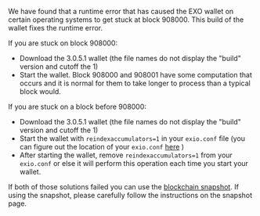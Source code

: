 We have found that a runtime error that has caused the EXO wallet on certain operating systems to get stuck at block 908000. This build of the wallet fixes the runtime error.

If you are stuck on block 908000:
- Download the 3.0.5.1 wallet (the file names do not display the "build" version and cutoff the 1)
- Start the wallet. Block 908000 and 908001 have some computation that occurs and it is normal for them to take longer to process than a typical block would.

If you are stuck on a block before 908000:
- Download the 3.0.5.1 wallet (the file names do not display the "build" version and cutoff the 1)
- Start the wallet with `reindexaccumulators=1` in your `exio.conf` file (you can figure out the location of your `exio.conf` [here](https://exio.freshdesk.com/support/solutions/articles/30000004664-where-are-my-wallet-dat-blockchain-and-configuration-conf-files-located-) )
- After starting the wallet, remove `reindexaccumulators=1` from your `exio.conf` or else it will perform this operation each time you start your wallet.

If both of those solutions failed you can use the [blockchain snapshot](http://178.254.23.111/~pub/EXO/Daily-Snapshots-Html/EXO-Daily-Snapshots.html). If using the snapshot, please carefully follow the instructions on the snapshot page.